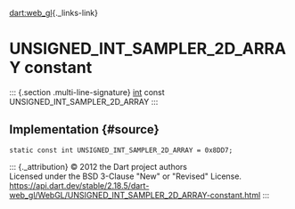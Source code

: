 [dart:web\_gl](../../dart-web_gl/dart-web_gl-library){._links-link}

UNSIGNED\_INT\_SAMPLER\_2D\_ARRAY constant
==========================================

::: {.section .multi-line-signature}
[int](../../dart-core/int-class) const UNSIGNED\_INT\_SAMPLER\_2D\_ARRAY
:::

Implementation {#source}
--------------

``` {.language-dart data-language="dart"}
static const int UNSIGNED_INT_SAMPLER_2D_ARRAY = 0x8DD7;
```

::: {._attribution}
© 2012 the Dart project authors\
Licensed under the BSD 3-Clause \"New\" or \"Revised\" License.\
<https://api.dart.dev/stable/2.18.5/dart-web_gl/WebGL/UNSIGNED_INT_SAMPLER_2D_ARRAY-constant.html>
:::
